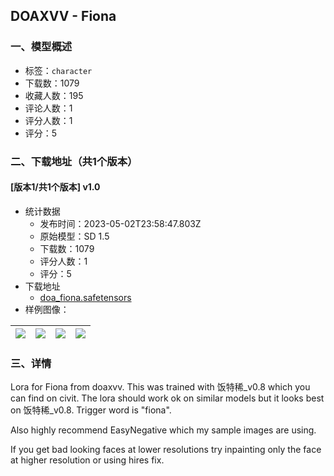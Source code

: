 ## DOAXVV - Fiona
### 一、模型概述

- 标签：`character`
- 下载数：1079
- 收藏人数：195
- 评论人数：1
- 评分人数：1
- 评分：5

### 二、下载地址（共1个版本）

#### [版本1/共1个版本] v1.0

- 统计数据
  - 发布时间：2023-05-02T23:58:47.803Z
  - 原始模型：SD 1.5
  - 下载数：1079
  - 评分人数：1
  - 评分：5
- 下载地址
  - [doa_fiona.safetensors](https://civitai.com/api/download/models/60954)
- 样例图像：

| <img src="https://image.civitai.com/xG1nkqKTMzGDvpLrqFT7WA/97bcfcc4-b6db-48bd-9a86-014e7a5cf081/width=450/668039.jpeg" /> | <img src="https://image.civitai.com/xG1nkqKTMzGDvpLrqFT7WA/1b9c2efd-c711-48b9-a426-a5899e5368cd/width=450/668038.jpeg" /> | <img src="https://image.civitai.com/xG1nkqKTMzGDvpLrqFT7WA/8edba986-230b-478b-b667-b27c84f3e471/width=450/668041.jpeg" /> | <img src="https://image.civitai.com/xG1nkqKTMzGDvpLrqFT7WA/87e6f085-619d-4c51-8283-5235c74c26d2/width=450/668040.jpeg" /> |
| ---- | ---- | ---- | ---- |


### 三、详情
<p>Lora for Fiona from doaxvv. This was trained with 饭特稀_v0.8 which you can find on civit. The lora should work ok on similar models but it looks best on 饭特稀_v0.8. Trigger word is "fiona".</p><p>Also highly recommend EasyNegative which my sample images are using.</p><p>If you get bad looking faces at lower resolutions try inpainting only the face at higher resolution or using hires fix.</p>